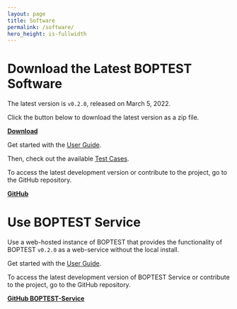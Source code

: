 ```yaml
---
layout: page
title: Software
permalink: /software/
hero_height: is-fullwidth
---
```


# Download the Latest BOPTEST Software

The latest version is ``v0.2.0``, released on March 5, 2022.

Click the button below to download the latest version as a zip file.

<a class="button is-primary" href="https://github.com/ibpsa/project1-boptest/archive/refs/tags/v0.2.0.zip"><b>Download</b></a>

Get started with the [User Guide](/docs-userguide/index.html).

Then, check out the available [Test Cases](/testcases).

To access the latest development version or contribute to the project, go to the GitHub repository.

<a class="button is-info" href="https://github.com/ibpsa/project1-boptest"><b>GitHub</b></a>

# Use BOPTEST Service

Use a web-hosted instance of BOPTEST that provides the functionality of BOPTEST ``v0.2.0`` as a web-service without the local install.

Get started with the [User Guide](/docs-userguide/index.html).

To access the latest development version of BOPTEST Service or contribute to the project, go to the GitHub repository.

<a class="button is-info" href="https://github.com/ibpsa/project1-boptest/tree/boptest-service"><b>GitHub BOPTEST-Service</b></a>
